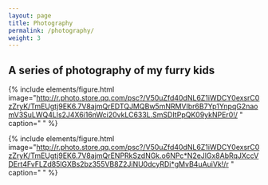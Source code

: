 ```yaml
---
layout: page
title: Photography
permalink: /photography/
weight: 3
---
```


## A series of photography of my furry kids

{% include elements/figure.html image="http://r.photo.store.qq.com/psc?/V50uZfd40dNL6Z1iWDCY0exsrC0zZryK/TmEUgtj9EK6.7V8ajmQrEDTQJMQBw5mNRMVIbr6B7Yp1YnpqG2naomV3SuLWQ4Lls2J4X6i16nWci20vkLC633L.SmSDItPpQK09ykNPEr0!/
" caption=" " %}

{% include elements/figure.html image="http://r.photo.store.qq.com/psc?/V50uZfd40dNL6Z1iWDCY0exsrC0zZryK/TmEUgtj9EK6.7V8ajmQrENPRkSzdNGk.o6NPc*N2eJlGx8AbRqJXccVDErt4FvFLZd85lGXBs2bz355VB8Z2JiNU0dcyRDi*gMvB4uAuiVk!/r
" caption=" " %}

<!-- http://r.photo.store.qq.com/psc?/V50uZfd40dNL6Z1iWDCY0exsrC0zZryK/TmEUgtj9EK6.7V8ajmQrED*54zibk1*elxG3jkks1VwYgC5EYjKCWGOXRfF9J6XSWamzu*kICgCDD.*TXIlWW1MHPKjEH.MfaGuKHKnGZXY!/r
http://r.photo.store.qq.com/psc?/V50uZfd40dNL6Z1iWDCY0exsrC0zZryK/TmEUgtj9EK6.7V8ajmQrEKWj9hncSRYJa.VBFzFF3AcYamd33MbMGMnfiGjo2iCQYi.foeAAB.Jc4A07OLZosmRtwCK*tFH9pTaYAS5H7Nk!/r
http://r.photo.store.qq.com/psc?/V50uZfd40dNL6Z1iWDCY0exsrC0zZryK/TmEUgtj9EK6.7V8ajmQrEN9N1oWFKZsKT*r.JwOaQaDN9aM4cEKNtG4eqCzbBVxYQRqApq6FICa7IGcgJoqM.1d305GFh8Wv95h7k.WFjfs!/r
http://r.photo.store.qq.com/psc?/V50uZfd40dNL6Z1iWDCY0exsrC0zZryK/TmEUgtj9EK6.7V8ajmQrEK6XIpmFeI4IqxgVLKMnc*WjV*QryrdnWu7Vn7p4aOddhhBVsGpGwW2coitoRW4jXgneqEOWDft6aUbPXqVXogM!/r
http://r.photo.store.qq.com/psc?/V50uZfd40dNL6Z1iWDCY0exsrC0zZryK/TmEUgtj9EK6.7V8ajmQrEH19y2wot**TeOgSpGoRYsKbXgYQlX9S*lLJ71YPaSg7jT8v0sE30jVLufk6.ORZ0BGOW2qiKyePp1Hh5wAxWi0!/r
http://r.photo.store.qq.com/psc?/V50uZfd40dNL6Z1iWDCY0exsrC0zZryK/TmEUgtj9EK6.7V8ajmQrEPkQCB7WOgQG0awxdv77IO6U8iVeovATj358JAIS6qLeM0bQoKCuB6DyvFu*we8kROhs57d4iB0bYY3VD1me0xE!/r -->